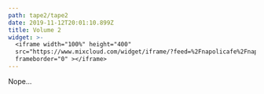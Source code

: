 ```yaml
---
path: tape2/tape2
date: 2019-11-12T20:01:10.899Z
title: Volume 2
widget: >-
  <iframe width="100%" height="400"
  src="https://www.mixcloud.com/widget/iframe/?feed=%2Fnapolicafe%2Fnapoli-caf%C3%A8-vol-2%2F"
  frameborder="0" ></iframe>
---
```

Nope... 
